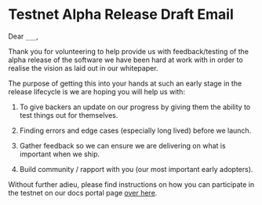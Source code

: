 # Testnet Alpha Release Draft Email

Dear `___`,

Thank you for volunteering to help provide us with feedback/testing of the alpha release of the software we have been hard at work with in order to realise the vision as laid out in our whitepaper.

The purpose of getting this into your hands at such an early stage in the release lifecycle is we are hoping you will help us with:

1.  To give backers an update on our progress by giving them the ability to test things out for themselves.

2.  Finding errors and edge cases (especially long lived) before we launch.

3.  Gather feedback so we can ensure we are delivering on what is important when we ship.

4.  Build community / rapport with you (our most important early adopters).

Without further adieu, please find instructions on how you can participate in the testnet on our docs portal page [over here](https://docs.fx.land/release/testnet_alpha).
